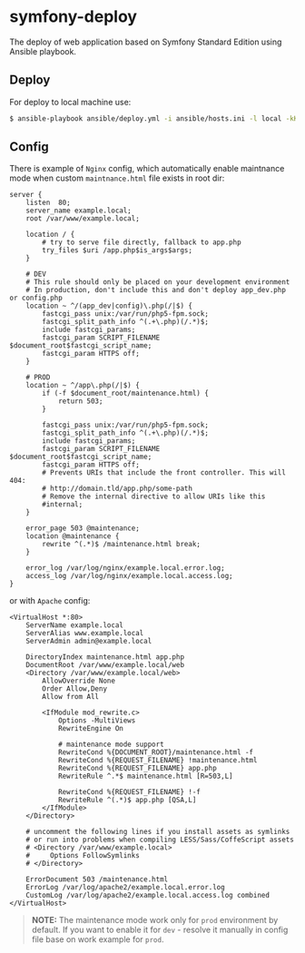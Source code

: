 # symfony-deploy
The deploy of web application based on Symfony Standard Edition using Ansible playbook.

## Deploy
For deploy to local machine use:

``` bash
$ ansible-playbook ansible/deploy.yml -i ansible/hosts.ini -l local -kK
```

## Config
There is example of `Nginx` config, which automatically enable maintnance mode when custom `maintnance.html` file exists in root dir:

``` ApacheConf
server {
    listen  80;
    server_name example.local;
    root /var/www/example.local;

    location / {
        # try to serve file directly, fallback to app.php
        try_files $uri /app.php$is_args$args;
    }

    # DEV
    # This rule should only be placed on your development environment
    # In production, don't include this and don't deploy app_dev.php or config.php
    location ~ ^/(app_dev|config)\.php(/|$) {
        fastcgi_pass unix:/var/run/php5-fpm.sock;
        fastcgi_split_path_info ^(.+\.php)(/.*)$;
        include fastcgi_params;
        fastcgi_param SCRIPT_FILENAME $document_root$fastcgi_script_name;
        fastcgi_param HTTPS off;
    }
    
    # PROD
    location ~ ^/app\.php(/|$) {
        if (-f $document_root/maintenance.html) {
            return 503;
        }

        fastcgi_pass unix:/var/run/php5-fpm.sock;
        fastcgi_split_path_info ^(.+\.php)(/.*)$;
        include fastcgi_params;
        fastcgi_param SCRIPT_FILENAME $document_root$fastcgi_script_name;
        fastcgi_param HTTPS off;
        # Prevents URIs that include the front controller. This will 404:
        # http://domain.tld/app.php/some-path
        # Remove the internal directive to allow URIs like this
        #internal;
    }

    error_page 503 @maintenance;
    location @maintenance {
        rewrite ^(.*)$ /maintenance.html break;
    }
    
    error_log /var/log/nginx/example.local.error.log;
    access_log /var/log/nginx/example.local.access.log;
}
```

or with `Apache` config:
``` ApacheConf
<VirtualHost *:80>
    ServerName example.local
    ServerAlias www.example.local
    ServerAdmin admin@example.local
    
    DirectoryIndex maintenance.html app.php
    DocumentRoot /var/www/example.local/web
    <Directory /var/www/example.local/web>
        AllowOverride None
        Order Allow,Deny
        Allow from All

        <IfModule mod_rewrite.c>
            Options -MultiViews
            RewriteEngine On

            # maintenance mode support
            RewriteCond %{DOCUMENT_ROOT}/maintenance.html -f
            RewriteCond %{REQUEST_FILENAME} !maintenance.html
            RewriteCond %{REQUEST_FILENAME} app.php
            RewriteRule ^.*$ maintenance.html [R=503,L]

            RewriteCond %{REQUEST_FILENAME} !-f
            RewriteRule ^(.*)$ app.php [QSA,L]
        </IfModule>
    </Directory>

    # uncomment the following lines if you install assets as symlinks
    # or run into problems when compiling LESS/Sass/CoffeScript assets
    # <Directory /var/www/example.local>
    #     Options FollowSymlinks
    # </Directory>

    ErrorDocument 503 /maintenance.html
    ErrorLog /var/log/apache2/example.local.error.log
    CustomLog /var/log/apache2/example.local.access.log combined
</VirtualHost>
```

> **NOTE:** The maintenance mode work only for `prod` environment by default. If you want to enable it for `dev` - resolve it manually in config file base on work example for `prod`.
